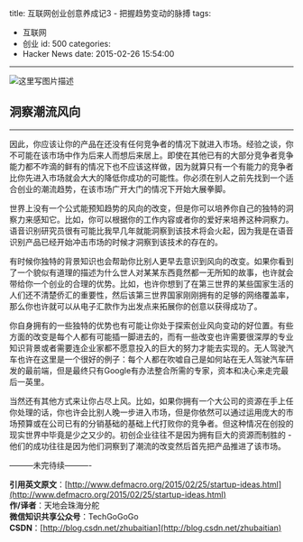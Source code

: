 title: 互联网创业创意养成记3 - 把握趋势变动的脉搏
tags:
  - 互联网
  - 创业
id: 500
categories:
  - Hacker News
date: 2015-02-26 15:54:00
---

<div id="article_content" class="article_content">&#13;
        <div class="markdown_views">

![这里写图片描述](http://img.blog.csdn.net/20150226153440059)

## 洞察潮流风向

* * *

因此，你应该让你的产品在还没有任何竞争者的情况下就进入市场。经验之谈，你不可能在该市场中作为后来人而想后来居上。即使在其他已有的大部分竞争者竞争能力都不咋滴的鲜有的情况下也不应该这样做，因为就算只有一个有能力的竞争者比你先进入市场就会大大的降低你成功的可能性。你必须在别人之前先找到一个适合创业的潮流趋势，在该市场广开大门的情况下开始大展拳脚。

世界上没有一个公式能预知趋势的风向的改变，但是你可以培养你自己的独特的洞察力来感知它。比如，你可以根据你的工作内容或者你的爱好来培养这种洞察力。语音识别研究员很有可能比我早几年就能洞察到该技术将会火起，因为我是在语音识别产品已经开始冲击市场的时候才洞察到该技术的存在的。

有时候你独特的背景知识也会帮助你比别人更早去意识到风向的改变。如果你看到了一个貌似有道理的描述为什么世人对某某东西竟然都一无所知的故事，也许就会带给你一个创业的合理的优势。比如，也许你想到了在第三世界的某些国家生活的人们还不清楚侨汇的重要性，然后该第三世界国家刚刚拥有的足够的网络覆盖率，那么你也许就可以从电子汇款作为出发点来拓展你的创意以获得成功了。

你自身拥有的一些独特的优势也有可能让你处于探索创业风向变动的好位置。有些方面的改变是每个人都有可能插一脚进去的，而有一些改变也许需要很深厚的专业知识背景或者需要连企业家都不愿意投入的巨大的努力才能去实现的。无人驾驶汽车也许在这里是一个很好的例子：每个人都在吹嘘自己是如何站在无人驾驶汽车研发的最前端，但是最终只有Google有办法整合所需的专家，资本和决心来走完最后一英里。

当然还有其他方式来让你占尽上风。比如，如果你拥有一个大公司的资源在手上任你处理的话，你也许会比别人晚一步进入市场，但是你依然可以通过运用庞大的市场预算或在公司已有的分销基础的基础上代打败你的竞争者。但这种情况在创投的现实世界中毕竟是少之又少的。初创企业往往不是因为拥有巨大的资源而制胜的 - 他们的成功往往是因为他们洞察到了潮流的改变然后首先把产品推进了该市场。

———未完待续———-

**引用英文原文**：[http://www.defmacro.org/2015/02/25/startup-ideas.html](http://www.defmacro.org/2015/02/25/startup-ideas.html)  
**作/译者**：天地会珠海分舵  
**微信知识共享公众号**：TechGoGoGo  
**CSDN**：[http://blog.csdn.net/zhubaitian](http://blog.csdn.net/zhubaitian)
</div>&#13;
        <script type="text/javascript"><![CDATA[
            $(function () {
                $('pre.prettyprint code').each(function () {
                    var lines = $(this).text().split('n').length;
                    var $numbering = $('<ul/>').addClass('pre-numbering').hide();
                    $(this).addClass('has-numbering').parent().append($numbering);
                    for (i = 1; i <= lines; i++) {
                        $numbering.append($('<li/>').text(i));
                    };
                    $numbering.fadeIn(1700);
                });
            });
        ]]></script></div>